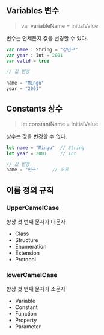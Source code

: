 ## Variables 변수
> var variableName = initialValue

변수는 언제든지 값을 변경할 수 있다.

```swift
var name : String = "강민구"
var year : Int = 2001
var valid = true   

// 값 변경
 
name = "Mingu" 
year = "2001"
```
## Constants 상수
> let constantName = initialValue

상수는 값을 변경할 수 없다.
```swift
let name = "Mingu"	// String
let year = 2001		// Int

// 값 변경
name = "민구"		// 오류
```

## 이름 정의 규칙

### UpperCamelCase
항상 첫 번째 문자가 대문자

- Class
- Structure
- Enumeration
- Extension
- Protocol

### lowerCamelCase
항상 첫 번째 문자가 소문자
- Variable
- Constant
- Function
- Property
- Parameter
